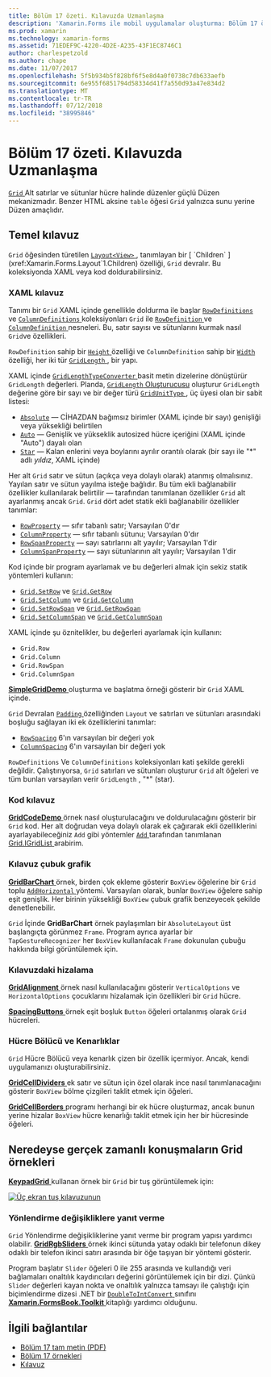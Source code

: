```yaml
---
title: Bölüm 17 özeti. Kılavuzda Uzmanlaşma
description: 'Xamarin.Forms ile mobil uygulamalar oluşturma: Bölüm 17 özeti. Kılavuzda Uzmanlaşma'
ms.prod: xamarin
ms.technology: xamarin-forms
ms.assetid: 71EDEF9C-4220-4D2E-A235-43F1EC8746C1
author: charlespetzold
ms.author: chape
ms.date: 11/07/2017
ms.openlocfilehash: 5f5b934b5f828bf6f5e8d4a0f0738c7db633aefb
ms.sourcegitcommit: 6e955f6851794d58334d41f7a550d93a47e834d2
ms.translationtype: MT
ms.contentlocale: tr-TR
ms.lasthandoff: 07/12/2018
ms.locfileid: "38995846"
---
```

# <a name="summary-of-chapter-17-mastering-the-grid"></a>Bölüm 17 özeti. Kılavuzda Uzmanlaşma

[ `Grid` ](xref:Xamarin.Forms.Grid) Alt satırlar ve sütunlar hücre halinde düzenler güçlü Düzen mekanizmadır. Benzer HTML aksine `table` öğesi `Grid` yalnızca sunu yerine Düzen amaçlıdır.

## <a name="the-basic-grid"></a>Temel kılavuz

`Grid` öğesinden türetilen [ `Layout<View>` ](xref:Xamarin.Forms.Layout`1), tanımlayan bir [ `Children` ](xref:Xamarin.Forms.Layout`1.Children) özelliği, `Grid` devralır. Bu koleksiyonda XAML veya kod doldurabilirsiniz.

### <a name="the-grid-in-xaml"></a>XAML kılavuz

Tanımı bir `Grid` XAML içinde genellikle doldurma ile başlar [ `RowDefinitions` ](xref:Xamarin.Forms.Grid.RowDefinitions) ve [ `ColumnDefinitions` ](xref:Xamarin.Forms.Grid.ColumnDefinitions) koleksiyonları `Grid` ile [ `RowDefinition` ](xref:Xamarin.Forms.RowDefinition) ve [ `ColumnDefinition` ](xref:Xamarin.Forms.ColumnDefinition) nesneleri. Bu, satır sayısı ve sütunlarını kurmak nasıl `Grid`ve özellikleri.

`RowDefinition` sahip bir [ `Height` ](xref:Xamarin.Forms.RowDefinition.Height) özelliği ve `ColumnDefinition` sahip bir [ `Width` ](xref:Xamarin.Forms.ColumnDefinition.Width) özelliği, her iki tür [ `GridLength` ](xref:Xamarin.Forms.GridLength), bir yapı.

XAML içinde [ `GridLengthTypeConverter` ](xref:Xamarin.Forms.GridLengthTypeConverter) basit metin dizelerine dönüştürür `GridLength` değerleri. Planda, [ `GridLength` Oluşturucusu](xref:Xamarin.Forms.GridLength.%23ctor(System.Double,Xamarin.Forms.GridUnitType)) oluşturur `GridLength` değerine göre bir sayı ve bir değer türü [ `GridUnitType` ](xref:Xamarin.Forms.GridUnitType), üç üyesi olan bir sabit listesi:

- [`Absolute`](xref:Xamarin.Forms.GridUnitType.Absolute) &mdash; CİHAZDAN bağımsız birimler (XAML içinde bir sayı) genişliği veya yüksekliği belirtilen
- [`Auto`](xref:Xamarin.Forms.GridUnitType.Auto) &mdash; Genişlik ve yükseklik autosized hücre içeriğini (XAML içinde "Auto") dayalı olan
- [`Star`](xref:Xamarin.Forms.GridUnitType.Star) &mdash; Kalan enlerini veya boylarını ayrılır orantılı olarak (bir sayı ile "\*" adlı *yıldız*, XAML içinde)

Her alt `Grid` satır ve sütun (açıkça veya dolaylı olarak) atanmış olmalısınız. Yayılan satır ve sütun yayılma isteğe bağlıdır. Bu tüm ekli bağlanabilir özellikler kullanılarak belirtilir &mdash; tarafından tanımlanan özellikler `Grid` alt ayarlanmış ancak `Grid`. `Grid` dört adet statik ekli bağlanabilir özellikler tanımlar:

- [`RowProperty`](xref:Xamarin.Forms.Grid.RowProperty) &mdash; sıfır tabanlı satır; Varsayılan 0'dır
- [`ColumnProperty`](xref:Xamarin.Forms.Grid.ColumnProperty) &mdash; sıfır tabanlı sütunu; Varsayılan 0'dır
- [`RowSpanProperty`](xref:Xamarin.Forms.Grid.RowSpanProperty) &mdash; sayı satırlarını alt yayılır; Varsayılan 1'dir
- [`ColumnSpanProperty`](xref:Xamarin.Forms.Grid.ColumnSpanProperty) &mdash; sayı sütunlarının alt yayılır; Varsayılan 1'dir

Kod içinde bir program ayarlamak ve bu değerleri almak için sekiz statik yöntemleri kullanın:

- [`Grid.SetRow`](xref:Xamarin.Forms.Grid.SetRow(Xamarin.Forms.BindableObject,System.Int32)) ve [`Grid.GetRow`](xref:Xamarin.Forms.Grid.GetRow(Xamarin.Forms.BindableObject))
- [`Grid.SetColumn`](xref:Xamarin.Forms.Grid.SetColumn(Xamarin.Forms.BindableObject,System.Int32)) ve [`Grid.GetColumn`](xref:Xamarin.Forms.Grid.GetColumn(Xamarin.Forms.BindableObject))
- [`Grid.SetRowSpan`](xref:Xamarin.Forms.Grid.SetRowSpan(Xamarin.Forms.BindableObject,System.Int32)) ve [`Grid.GetRowSpan`](xref:Xamarin.Forms.Grid.GetRowSpan(Xamarin.Forms.BindableObject))
- [`Grid.SetColumnSpan`](xref:Xamarin.Forms.Grid.SetColumnSpan(Xamarin.Forms.BindableObject,System.Int32)) ve [`Grid.GetColumnSpan`](xref:Xamarin.Forms.Grid.GetColumnSpan(Xamarin.Forms.BindableObject))

XAML içinde şu öznitelikler, bu değerleri ayarlamak için kullanın:

- `Grid.Row`
- `Grid.Column`
- `Grid.RowSpan`
- `Grid.ColumnSpan`

[ **SimpleGridDemo** ](https://github.com/xamarin/xamarin-forms-book-samples/tree/master/Chapter17/SimpleGridDemo) oluşturma ve başlatma örneği gösterir bir `Grid` XAML içinde.

`Grid` Devralan [ `Padding` ](xref:Xamarin.Forms.Layout.Padding) özelliğinden `Layout` ve satırları ve sütunları arasındaki boşluğu sağlayan iki ek özelliklerini tanımlar:

- [`RowSpacing`](xref:Xamarin.Forms.Grid.RowSpacing) 6'ın varsayılan bir değeri yok
- [`ColumnSpacing`](xref:Xamarin.Forms.Grid.ColumnSpacing) 6'ın varsayılan bir değeri yok

`RowDefinitions` Ve `ColumnDefinitions` koleksiyonları kati şekilde gerekli değildir. Çalıştırıyorsa, `Grid` satırları ve sütunları oluşturur `Grid` alt öğeleri ve tüm bunları varsayılan verir `GridLength` , "\*" (star).

### <a name="the-grid-in-code"></a>Kod kılavuz

[ **GridCodeDemo** ](https://github.com/xamarin/xamarin-forms-book-samples/tree/master/Chapter17/GridCodeDemo) örnek nasıl oluşturulacağını ve doldurulacağını gösterir bir `Grid` kod. Her alt doğrudan veya dolaylı olarak ek çağırarak ekli özelliklerini ayarlayabileceğiniz `Add` gibi yöntemler [ `Add` ](https://developer.xamarin.com/api/member/Xamarin.Forms.Grid+IGridList%3CT%3E.Add/p/Xamarin.Forms.View/System.Int32/System.Int32/System.Int32/System.Int32/) tarafından tanımlanan [Grid.IGridList<T> ](https://developer.xamarin.com/api/type/Xamarin.Forms.Grid+IGridList%3CT%3E/) arabirim.

### <a name="the-grid-bar-chart"></a>Kılavuz çubuk grafik

[ **GridBarChart** ](https://github.com/xamarin/xamarin-forms-book-samples/tree/master/Chapter17/GridBarChart) örnek, birden çok ekleme gösterir `BoxView` öğelerine bir `Grid` toplu [ `AddHorizontal` ](https://developer.xamarin.com/api/member/Xamarin.Forms.Grid+IGridList%3CT%3E.AddHorizontal/p/System.Collections.Generic.IEnumerable%7BXamarin.Forms.View%7D/) yöntemi. Varsayılan olarak, bunlar `BoxView` öğelere sahip eşit genişlik. Her birinin yüksekliği `BoxView` çubuk grafik benzeyecek şekilde denetlenebilir.

`Grid` İçinde **GridBarChart** örnek paylaşımları bir `AbsoluteLayout` üst başlangıçta görünmez `Frame`. Program ayrıca ayarlar bir `TapGestureRecognizer` her `BoxView` kullanılacak `Frame` dokunulan çubuğu hakkında bilgi görüntülemek için.

### <a name="alignment-in-the-grid"></a>Kılavuzdaki hizalama

[ **GridAlignment** ](https://github.com/xamarin/xamarin-forms-book-samples/tree/master/Chapter17/GridAlignment) örnek nasıl kullanılacağını gösterir `VerticalOptions` ve `HorizontalOptions` çocuklarını hizalamak için özellikleri bir `Grid` hücre.

[ **SpacingButtons** ](https://github.com/xamarin/xamarin-forms-book-samples/tree/master/Chapter17/SpacingButtons) örnek eşit boşluk `Button` öğeleri ortalanmış olarak `Grid` hücreleri.

### <a name="cell-dividers-and-borders"></a>Hücre Bölücü ve Kenarlıklar

`Grid` Hücre Bölücü veya kenarlık çizen bir özellik içermiyor. Ancak, kendi uygulamanızı oluşturabilirsiniz.

[ **GridCellDividers** ](https://github.com/xamarin/xamarin-forms-book-samples/tree/master/Chapter17/GridCellDividers) ek satır ve sütun için özel olarak ince nasıl tanımlanacağını gösterir `BoxView` bölme çizgileri taklit etmek için öğeleri.

[ **GridCellBorders** ](https://github.com/xamarin/xamarin-forms-book-samples/tree/master/Chapter17/GridCellBorders) programı herhangi bir ek hücre oluşturmaz, ancak bunun yerine hizalar `BoxView` hücre kenarlığı taklit etmek için her bir hücresinde öğeleri.

## <a name="almost-real-life-grid-examples"></a>Neredeyse gerçek zamanlı konuşmaların Grid örnekleri

[ **KeypadGrid** ](https://github.com/xamarin/xamarin-forms-book-samples/tree/master/Chapter17/KeypadGrid) kullanan örnek bir `Grid` bir tuş görüntülemek için:

[![Üç ekran tuş kılavuzunun](images/ch17fg12-small.png "tuş kılavuz")](images/ch17fg12-large.png#lightbox "tuş kılavuz")

### <a name="responding-to-orientation-changes"></a>Yönlendirme değişikliklere yanıt verme

`Grid` Yönlendirme değişikliklerine yanıt verme bir program yapısı yardımcı olabilir. [ **GridRgbSliders** ](https://github.com/xamarin/xamarin-forms-book-samples/tree/master/Chapter17/GridRgbSliders) örnek ikinci sütunda yatay odaklı bir telefonun dikey odaklı bir telefon ikinci satırı arasında bir öğe taşıyan bir yöntemi gösterir.

Program başlatır `Slider` öğeleri 0 ile 255 arasında ve kullandığı veri bağlamaları onaltılık kaydırıcıları değerini görüntülemek için bir dizi. Çünkü `Slider` değerleri kayan nokta ve onaltılık yalnızca tamsayı ile çalıştığı için biçimlendirme dizesi .NET bir [ `DoubleToIntConvert` ](https://github.com/xamarin/xamarin-forms-book-samples/blob/master/Libraries/Xamarin.FormsBook.Toolkit/Xamarin.FormsBook.Toolkit/DoubleToIntConverter.cs) sınıfını [ **Xamarin.FormsBook.Toolkit** ](https://github.com/xamarin/xamarin-forms-book-samples/tree/master/Libraries/Xamarin.FormsBook.Toolkit) kitaplığı yardımcı olduğunu.



## <a name="related-links"></a>İlgili bağlantılar

- [Bölüm 17 tam metin (PDF)](https://download.xamarin.com/developer/xamarin-forms-book/XamarinFormsBook-Ch17-Apr2016.pdf)
- [Bölüm 17 örnekleri](https://github.com/xamarin/xamarin-forms-book-samples/tree/master/Chapter17)
- [Kılavuz](~/xamarin-forms/user-interface/layouts/grid.md)
